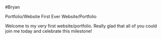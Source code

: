 #Bryan

Portfolio/Website
First Ever Website/Portfolio

Welcome to my very first website/portfolio. Really glad that all of you could join me today and celebrate this milestone!
